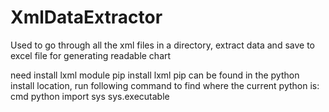 # XmlDataExtractor
Used to go through all the xml files in a directory, extract data and save to excel file for generating readable chart 

need install lxml module
pip install lxml
pip can be found in the python install location, run following command to find where the current python is:
cmd
python
import sys
sys.executable
